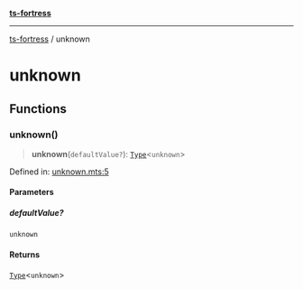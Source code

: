 [**ts-fortress**](README.md)

---

[ts-fortress](README.md) / unknown

# unknown

## Functions

### unknown()

> **unknown**(`defaultValue?`): [`Type`](type.md#type)\<`unknown`\>

Defined in: [unknown.mts:5](https://github.com/noshiro-pf/ts-fortress/blob/main/src/unknown.mts#L5)

#### Parameters

##### defaultValue?

`unknown`

#### Returns

[`Type`](type.md#type)\<`unknown`\>
